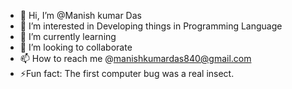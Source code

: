 - 👋 Hi, I’m @Manish kumar Das
- 👀 I’m interested in Developing things in Programming Language
- 🌱 I’m currently learning 
- 💞️ I’m looking to collaborate 
- 📫 How to reach me @manishkumardas840@gmail.com
- ⚡Fun fact: The first computer bug was a real insect.

<!---
ManishkumarDas625/ManishkumarDas625 is a ✨ special ✨ repository because its `README.md` (this file) appears on your GitHub profile.
You can click the Preview link to take a look at your changes.
--->
